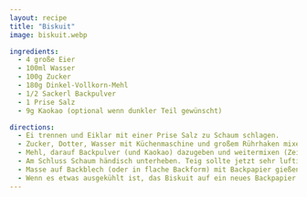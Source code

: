 ```yaml
---
layout: recipe
title: "Biskuit"
image: biskuit.webp

ingredients:
  - 4 große Eier
  - 100ml Wasser
  - 100g Zucker
  - 180g Dinkel-Vollkorn-Mehl
  - 1/2 Sackerl Backpulver
  - 1 Prise Salz
  - 9g Kaokao (optional wenn dunkler Teil gewünscht)

directions:
  - Ei trennen und Eiklar mit einer Prise Salz zu Schaum schlagen.
  - Zucker, Dotter, Wasser mit Küchenmaschine und großem Rührhaken mixen (Zeit unklar, evtl 3-5min?).
  - Mehl, darauf Backpulver (und Kaokao) dazugeben und weitermixen (Zeit unklar, evtl 3-5min).
  - Am Schluss Schaum händisch unterheben. Teig sollte jetzt sehr luftig, flüssig aber "klebrig" sein.
  - Masse auf Backblech (oder in flache Backform) mit Backpapier gießen und im vorgeheizten Backrohr bei 180°C Ober-Unterhitze backen, 18min  für festen Teig (zb für Bananenschnitten); 15min für Roulade.
  - Wenn es etwas ausgekühlt ist, das Biskuit auf ein neues Backpapier kippen (die Unterseite ist glatter und so löst man den Kuchen vom Boden)
---
```


